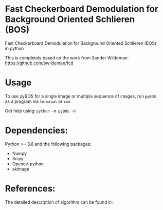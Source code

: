 # Fast Checkerboard Demodulation for Background Oriented Schlieren (BOS)
Fast Checkerboard Demodulation for Background Oriented Schlieren (BOS) in python

This is completely based on the work from Sander Wildeman: https://github.com/swildeman/fcd


# Usage
To use pyBOS for a single image or multiple sequence of images, run `pyBOS` as a program via `terminal` or `cmd`.

Get help using:
`python -m pyBOS -h`

# Dependencies:
Python >= 3.8 and the following packages:

- Numpy
- Scipy
- Opencv-python
- skimage


# References:
The detailed description of algorithm can be found in: 


